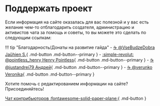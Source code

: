 # Поддержать проект

Если информация на сайте оказалась для вас полезной и у вас есть желание чем-то отблагодарить создателя, администрацию и активистов чата за помощь и советы,
то вы можете это сделать по следующим ссылкам:

!!! tip "Благодарность/Донаты на развитие гайда"
    - [:coffee: @VseBudzeDobra Jaŭhien S.][1]{ .md-button .md-button--primary }
    - [:simple-revolut: @pointless_henry Henry Pointless][2]{ .md-button .md-button--primary }
    - [:coffee: @justandrei79 Андрей][3]{ .md-button .md-button--primary }
    - [:coffee: @verunko Veronika][4]{ .md-button .md-button--primary }

Хотите помочь с редактированием информации на сайте? Присоединяйтесь!

[Чат контрибьюторов :fontawesome-solid-paper-plane:][5]{ .md-button }

[1]: https://buymeacoffee.com/devsobolev
[2]: https://revolut.me/pointlesshenry
[3]: https://justandrei.github.io/coffee
[4]: https://buymeacoffee.com/verunko
[5]: https://t.me/+WK5ppqgHxXA3MjAy
